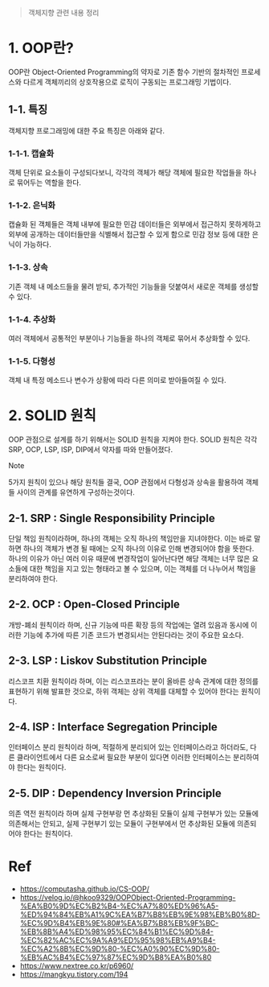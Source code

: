 > 객체지향 관련 내용 정리
# 1. OOP란?
OOP란 Object-Oriented Programming의 약자로 기존 함수 기반의 절차적인 프로세스와 다르게 객체끼리의 상호작용으로 로직이 구동되는 프로그래밍 기법이다.
## 1-1. 특징
객체지향 프로그래밍에 대한 주요 특징은 아래와 같다.
### 1-1-1. 캡슐화
객체 단위로 요소들이 구성되다보니, 각각의 객체가 해당 객체에 필요한 작업들을 하나로 묶어두는 역할을 한다.
### 1-1-2. 은닉화
캡슐화 된 객체들은 객체 내부에 필요한 민감 데이터들은 외부에서 접근하지 못하게하고 외부에 공개하는 데이터들만을 식별해서 접근할 수 있게 함으로 민감 정보 등에 대한 은닉이 가능하다.
### 1-1-3. 상속
기존 객체 내 메소드들을 물려 받되, 추가적인 기능들을 덧붙여서 새로운 객체를 생성할 수 있다.
### 1-1-4. 추상화
여러 객체에서 공통적인 부분이나 기능들을 하나의 객체로 묶어서 추상화할 수 있다.
### 1-1-5. 다형성
객체 내 특정 메소드나 변수가 상황에 따라 다른 의미로 받아들여질 수 있다.

# 2. SOLID 원칙

OOP 관점으로 설계를 하기 위해서는 SOLID 원칙을 지켜야 한다.
SOLID 원칙은 각각 SRP, OCP, LSP, ISP, DIP에서 약자를 따와 만들어졌다.
>[!NOTE]
>5가지 원칙이 있으나 해당 원칙들 결국, OOP 관점에서 다형성과 상속을 활용하여 객체들 사이의 관계를 유연하게 구성하는것이다.
## 2-1. SRP : Single Responsibility Principle
단일 책임 원칙이라하며, 하나의 객체는 오직 하나의 책임만을 지녀야한다. 이는 바로 말하면 하나의 객체가 변경 될 때에는 오직 하나의 이유로 인해 변경되어야 함을 뜻한다.
하나의 이유가 아닌 여러 이유 때문에 변경작업이 일어난다면 해당 객체는 너무 많은 요소들에 대한 책임을 지고 있는 형태라고 볼 수 있으며, 이는 객체를 더 나누어서 책임을 분리하여야 한다.
## 2-2. OCP : Open-Closed Principle
개방-폐쇠 원칙이라 하며, 신규 기능에 따른 확장 등의 작업에는 열려 있음과 동시에 이러한 기능에 추가에 따른 기존 코드가 변경되서는 안된다라는 것이 주요한 요소다.
## 2-3. LSP : Liskov Substitution Principle
리스코프 치환 원칙이라 하며, 이는 리스코프라는 분이 올바른 상속 관계에 대한 정의를 표현하기 위해 발표한 것으로, 하위 객체는 상위 객체를 대체할 수 있어야 한다는 원칙이다.
## 2-4. ISP : Interface Segregation Principle
인터페이스 분리 원칙이라 하며, 적절하게 분리되어 있는 인터페이스라고 하더라도, 다른 클라이언트에서 다른 요소로써 필요한 부분이 있다면 이러한 인터페이스는 분리하여야 한다는 원칙이다.
## 2-5. DIP : Dependency Inversion Principle
의존 역전 원칙이라 하며 실제 구현부랑 먼 추상화된 모듈이 실제 구현부가 있는 모듈에 의존해서는 안되고, 실제 구현부기 있는 모듈이 구현부에서 먼 추상화된 모듈에 의존되어야 한다는 원칙이다.
# Ref
- https://computasha.github.io/CS-OOP/
- https://velog.io/@hkoo9329/OOPObject-Oriented-Programming-%EA%B0%9D%EC%B2%B4-%EC%A7%80%ED%96%A5-%ED%94%84%EB%A1%9C%EA%B7%B8%EB%9E%98%EB%B0%8D-%EC%9D%B4%EB%9E%80#%EA%B7%B8%EB%9F%BC-%EB%8B%A4%ED%98%95%EC%84%B1%EC%9D%84-%EC%82%AC%EC%9A%A9%ED%95%98%EB%A9%B4-%EC%A2%8B%EC%9D%80-%EC%A0%90%EC%9D%80-%EB%AC%B4%EC%97%87%EC%9D%B8%EA%B0%80
- https://www.nextree.co.kr/p6960/
- https://mangkyu.tistory.com/194